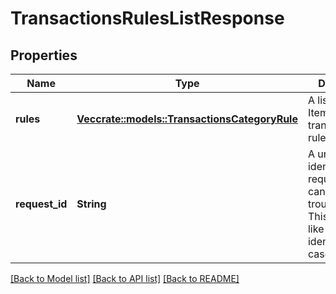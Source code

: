 # TransactionsRulesListResponse

## Properties

Name | Type | Description | Notes
------------ | ------------- | ------------- | -------------
**rules** | [**Vec<crate::models::TransactionsCategoryRule>**](TransactionsCategoryRule.md) | A list of the Item's transaction rules | 
**request_id** | **String** | A unique identifier for the request, which can be used for troubleshooting. This identifier, like all Plaid identifiers, is case sensitive. | 

[[Back to Model list]](../README.md#documentation-for-models) [[Back to API list]](../README.md#documentation-for-api-endpoints) [[Back to README]](../README.md)


